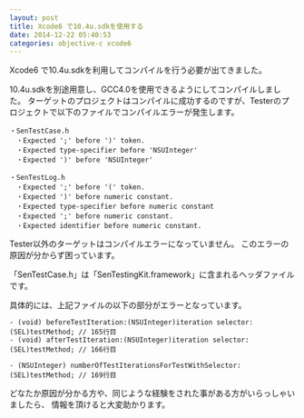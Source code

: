 ```yaml
---
layout: post
title: Xcode6 で10.4u.sdkを使用する
date: 2014-12-22 05:40:53
categories: objective-c xcode6
---
```

<p>Xcode6 で10.4u.sdkを利用してコンパイルを行う必要が出てきました。</p>

<p>10.4u.sdkを別途用意し、GCC4.0を使用できるようにしてコンパイルしました。
ターゲットのプロジェクトはコンパイルに成功するのですが、Testerのプロジェクトで以下のファイルでコンパイルエラーが発生します。</p>

<pre><code>・SenTestCase.h
　・Expected ';' before ')' token.
　・Expected type-specifier before 'NSUInteger'
　・Expected ')' before 'NSUInteger'

・SenTestLog.h
　・Expected ';' before '(' token.
　・Expected ')' before numeric constant.
　・Expected type-specifier before numeric constant
　・Expected ';' before numeric constant.
　・Expected identifier before numeric constant.
</code></pre>

<p>Tester以外のターゲットはコンパイルエラーになっていません。
このエラーの原因が分からず困っています。</p>

<p>「SenTestCase.h」は「SenTestingKit.framework」に含まれるヘッダファイルです。<br></p>

<p>具体的には、上記ファイルの以下の部分がエラーとなっています。<br></p>

<pre><code>- (void) beforeTestIteration:(NSUInteger)iteration selector:(SEL)testMethod; // 165行目
- (void) afterTestIteration:(NSUInteger)iteration selector:(SEL)testMethod; // 166行目

- (NSUInteger) numberOfTestIterationsForTestWithSelector:(SEL)testMethod; // 169行目
</code></pre>

<p>どなたか原因が分かる方や、同じような経験をされた事がある方がいらっしゃいましたら、
情報を頂けると大変助かります。</p>
